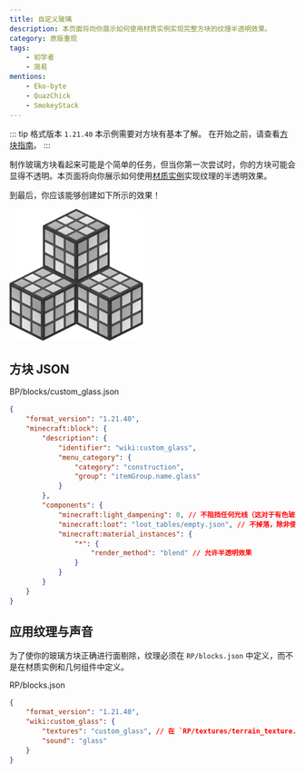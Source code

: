 ```yaml
---
title: 自定义玻璃
description: 本页面将向你展示如何使用材质实例实现完整方块的纹理半透明效果。
category: 原版重现
tags:
    - 初学者
    - 简易
mentions:
    - Eko-byte
    - QuazChick
    - SmokeyStack
---
```


::: tip 格式版本 `1.21.40`
本示例需要对方块有基本了解。
在开始之前，请查看[方块指南](../blocks/blocks-intro.md)。
:::

制作玻璃方块看起来可能是个简单的任务，但当你第一次尝试时，你的方块可能会显得不透明。本页面将向你展示如何使用[材质实例](../blocks/block-components.md#material-instances)实现纹理的半透明效果。

到最后，你应该能够创建如下所示的效果！

![一组自定义玻璃方块](../assets/images/blocks/custom-glass-blocks/showcase.png)

## 方块 JSON

<CodeHeader>BP/blocks/custom_glass.json</CodeHeader>

```json
{
    "format_version": "1.21.40",
    "minecraft:block": {
        "description": {
            "identifier": "wiki:custom_glass",
            "menu_category": {
                "category": "construction",
                "group": "itemGroup.name.glass"
            }
        },
        "components": {
            "minecraft:light_dampening": 0, // 不阻挡任何光线（这对于有色玻璃设置为15）
            "minecraft:loot": "loot_tables/empty.json", // 不掉落，除非使用丝绸触碰
            "minecraft:material_instances": {
                "*": {
                    "render_method": "blend" // 允许半透明效果
                }
            }
        }
    }
}
```

## 应用纹理与声音

为了使你的玻璃方块正确进行面剔除，纹理必须在 `RP/blocks.json` 中定义，而不是在材质实例和几何组件中定义。

<CodeHeader>RP/blocks.json</CodeHeader>

```json
{
    "format_version": "1.21.40",
    "wiki:custom_glass": {
        "textures": "custom_glass", // 在 `RP/textures/terrain_texture.json` 中定义的短名称
        "sound": "glass"
    }
}
```